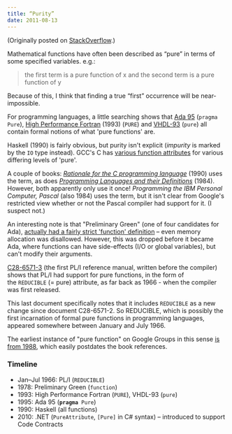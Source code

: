 ```yaml
---
title: “Purity”
date: 2011-08-13
---
```


(Originally posted on [StackOverflow](https://stackoverflow.com/a/7751731/10311).)


Mathematical functions have often been described as “pure” in terms of some specified variables. e.g.:

> the first term is a pure function of x and the second term is a pure function of y

Because of this, I think that finding a true “first” occurrence will be near-impossible.

For programming languages, a little searching shows that [Ada 95](http://www.adacore.com/multimedia/Ada95_RM_HTML/RM-10-2-1.html) (`pragma Pure`), [High Performance Fortran](http://www.vcpc.univie.ac.at/information/mirror/HPFF/hpf1/hpf-v10/subsubsection2_5_3_1_1.html) (1993) (`PURE`) and [VHDL-93](http://www.vhdl.org/isac/IRs-VHDL-93/IR1083.txt) (`pure`) all contain formal notions of what 'pure functions' are.

Haskell (1990) is fairly obvious, but purity isn't explicit (_impurity_ is marked by the `IO` type instead). GCC's C has [various function attributes](http://gcc.gnu.org/onlinedocs/gcc/Function-Attributes.html) for various differing levels of 'pure'.

A couple of books: [_Rationale for the C programming language_](http://books.google.com/books?id=yxLISD0TAbEC&lpg=PA48&dq=%22pure%20function%22&pg=PA48#v=onepage&q=%22pure%20function%22&f=false) (1990) uses the term, as does [_Programming Languages and their Definitions_](http://books.google.com/books?id=mCoN_I5vjX0C&lpg=PA139&dq=%22a%20pure%20function%22&pg=PA139#v=onepage&q=%22a%20pure%20function%22&f=false) (1984). However, both apparently only use it once! _Programming the IBM Personal Computer, Pascal_ (also 1984) uses the term, but it isn't clear from Google's restricted view whether or not the Pascal compiler had support for it. (I suspect not.)

An interesting note is that "Preliminary Green" (one of four candidates for Ada), [actually had a fairly strict 'function' definition](http://www.adahome.com/LRM/83/Rationale/Text/ratl-c8.hlp) – even memory allocation was disallowed. However, this was dropped before it became Ada, where functions can have side-effects (I/O or global variables), but can't modify their arguments.

[C28-6571-3](http://www.bitsavers.org/pdf/ibm/360/pli/C28-6571-3_PL_I_Language_Specifications_Jul66.pdf) (the first PL/I reference manual, written before the compiler) shows that PL/I had support for pure functions, in the form of the `REDUCIBLE` (= pure) attribute, as far back as 1966 - when the compiler was first released.

This last document specifically notes that it includes `REDUCIBLE` as a new change since document C28-6571-2. So REDUCIBLE, which is possibly the first incarnation of formal pure functions in programming languages, appeared somewhere between January and July 1966.

The earliest instance of "pure function" on Google Groups in this sense [is from 1988](http://groups.google.com/group/comp.lang.c/browse_thread/thread/9ca30dbe495fe14/1afe80f3eef4a3fc?q=%22pure+function%22#1afe80f3eef4a3fc), which easily postdates the book references.

### Timeline

- Jan–Jul 1966: PL/I (`REDUCIBLE`)
- 1978: Preliminary Green (`function`)
- 1993: High Performance Fortran (`PURE`), VHDL-93 (`pure`)
- 1995: Ada 95 (<code>**pragma** Pure</code>)
- 1990: Haskell (all functions)
- 2010: .NET (`PureAttribute`, `[Pure]` in C# syntax) – introduced to support Code Contracts